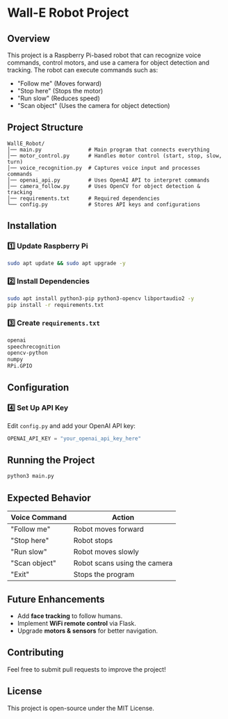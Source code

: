 # Wall-E Robot Project

## Overview
This project is a Raspberry Pi-based robot that can recognize voice commands, control motors, and use a camera for object detection and tracking. The robot can execute commands such as:
- "Follow me" (Moves forward)
- "Stop here" (Stops the motor)
- "Run slow" (Reduces speed)
- "Scan object" (Uses the camera for object detection)

## Project Structure
```
WallE_Robot/
│── main.py               # Main program that connects everything
│── motor_control.py      # Handles motor control (start, stop, slow, turn)
│── voice_recognition.py  # Captures voice input and processes commands
│── openai_api.py         # Uses OpenAI API to interpret commands
│── camera_follow.py      # Uses OpenCV for object detection & tracking
│── requirements.txt      # Required dependencies
└── config.py             # Stores API keys and configurations
```

## Installation
### 1️⃣ **Update Raspberry Pi**
```bash
sudo apt update && sudo apt upgrade -y
```

### 2️⃣ **Install Dependencies**
```bash
sudo apt install python3-pip python3-opencv libportaudio2 -y
pip install -r requirements.txt
```

### 3️⃣ **Create `requirements.txt`**
```txt
openai
speechrecognition
opencv-python
numpy
RPi.GPIO
```

## Configuration
### 4️⃣ **Set Up API Key**
Edit `config.py` and add your OpenAI API key:
```python
OPENAI_API_KEY = "your_openai_api_key_here"
```

## Running the Project
```bash
python3 main.py
```

## Expected Behavior
| **Voice Command** | **Action** |
|------------------|-----------|
| "Follow me" | Robot moves forward |
| "Stop here" | Robot stops |
| "Run slow" | Robot moves slowly |
| "Scan object" | Robot scans using the camera |
| "Exit" | Stops the program |

## Future Enhancements
- Add **face tracking** to follow humans.
- Implement **WiFi remote control** via Flask.
- Upgrade **motors & sensors** for better navigation.

## Contributing
Feel free to submit pull requests to improve the project!

## License
This project is open-source under the MIT License.

